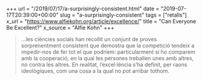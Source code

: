 +++
url = "/2019/07/17/a-surprisingly-consistent.html"
date = "2019-07-17T20:39:00+00:00"
slug = "a-surprisingly-consistent"
tags = ["retalls"]
x_url = "https://www.alfiekohn.org/article/excellence/"
title = "Can Everyone Be Excellent?"
x_source = "Alfie Kohn"
+++

> …les ciències socials han recollit un conjunt de proves sorprenentment consistent que demostra que la competició tendeix a impedir-nos de fer tot el que podríem: particularment si ho comparem amb la cooperació, en la qual les persones treballen unes amb altres, no contra les altres. En realitat, l’excel·lència s’ha definit, per raons ideològiques, com una cosa a la qual no pot arribar tothom.
